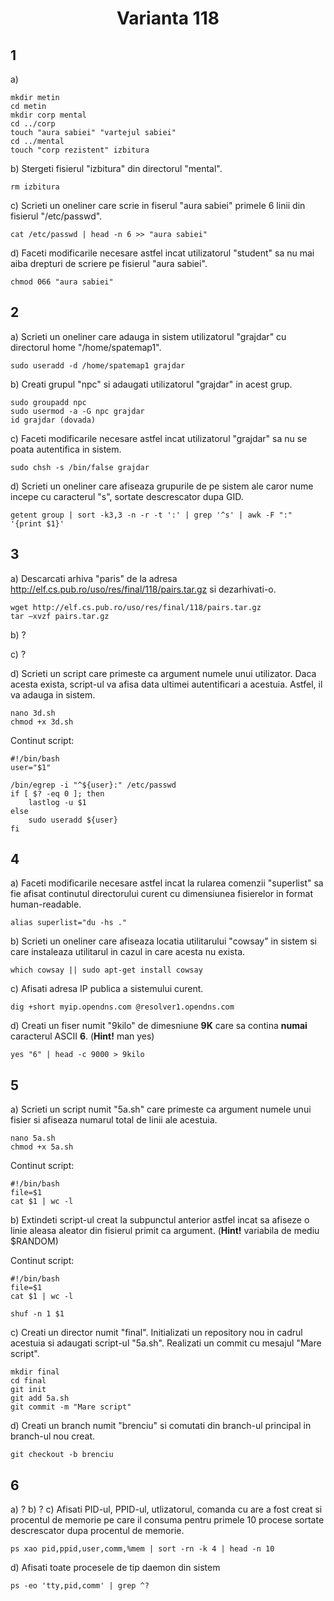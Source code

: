 <h1 align="center"> Varianta 118</h1>

## 1

a)

    mkdir metin
    cd metin
    mkdir corp mental
    cd ../corp
    touch "aura sabiei" "vartejul sabiei"
    cd ../mental
    touch "corp rezistent" izbitura

b) Stergeti fisierul "izbitura" din directorul "mental".

    rm izbitura

c) Scrieti un oneliner care scrie in fiserul "aura sabiei" primele 6 linii din fisierul "/etc/passwd".

    cat /etc/passwd | head -n 6 >> "aura sabiei"

d) Faceti modificarile necesare astfel incat utilizatorul "student" sa nu mai aiba drepturi de scriere pe fisierul "aura sabiei".

    chmod 066 "aura sabiei"

## 2

a) Scrieti un oneliner care adauga in sistem utilizatorul "grajdar" cu directorul home "/home/spatemap1".

    sudo useradd -d /home/spatemap1 grajdar

b) Creati grupul "npc" si adaugati utilizatorul "grajdar" in acest grup.

    sudo groupadd npc
    sudo usermod -a -G npc grajdar
    id grajdar (dovada)

c) Faceti modificarile necesare astfel incat utilizatorul "grajdar" sa nu se poata autentifica in sistem.

    sudo chsh -s /bin/false grajdar

d) Scrieti un oneliner care afiseaza grupurile de pe sistem ale caror nume incepe cu caracterul "s", sortate descrescator dupa GID.

    getent group | sort -k3,3 -n -r -t ':' | grep '^s' | awk -F ":" '{print $1}'

## 3

a) Descarcati arhiva "paris" de la adresa http://elf.cs.pub.ro/uso/res/final/118/pairs.tar.gz si dezarhivati-o.

    wget http://elf.cs.pub.ro/uso/res/final/118/pairs.tar.gz
    tar –xvzf pairs.tar.gz

b) ?

c) ?

d) Scrieti un script care primeste ca argument numele unui utilizator. Daca acesta exista, script-ul va afisa data ultimei autentificari a acestuia. Astfel, il va adauga in sistem.

    nano 3d.sh
    chmod +x 3d.sh

Continut script:

    #!/bin/bash
    user="$1"

    /bin/egrep -i "^${user}:" /etc/passwd
    if [ $? -eq 0 ]; then
        lastlog -u $1
    else
        sudo useradd ${user}
    fi

## 4

a) Faceti modificarile necesare astfel incat la rularea comenzii "superlist" sa fie afisat continutul directorului curent cu dimensiunea fisierelor in format human-readable.

    alias superlist="du -hs ."

b) Scrieti un oneliner care afiseaza locatia utilitarului "cowsay" in sistem si care instaleaza utilitarul in cazul in care acesta nu exista.

    which cowsay || sudo apt-get install cowsay

c) Afisati adresa IP publica a sistemului curent.

    dig +short myip.opendns.com @resolver1.opendns.com

d) Creati un fiser numit "9kilo" de dimesniune **9K** care sa contina **numai** caracterul ASCII **6**. (**Hint!** man yes)

    yes "6" | head -c 9000 > 9kilo

## 5

a) Scrieti un script numit "5a.sh" care primeste ca argument numele unui fisier si afiseaza numarul total de linii ale acestuia.

    nano 5a.sh
    chmod +x 5a.sh

Continut script:

    #!/bin/bash
    file=$1
    cat $1 | wc -l

b) Extindeti script-ul creat la subpunctul anterior astfel incat sa afiseze o linie aleasa aleator din fisierul primit ca argument. (**Hint!** variabila de mediu $RANDOM)

Continut script:

    #!/bin/bash
    file=$1
    cat $1 | wc -l

    shuf -n 1 $1

c) Creati un director numit "final". Initializati un repository nou in cadrul acestuia si adaugati script-ul "5a.sh". Realizati un commit cu mesajul "Mare script".

    mkdir final
    cd final
    git init
    git add 5a.sh
    git commit -m "Mare script"

d) Creati un branch numit "brenciu" si comutati din branch-ul principal in branch-ul nou creat.

    git checkout -b brenciu

## 6

a) ?
b) ?
c) Afisati PID-ul, PPID-ul, utlizatorul, comanda cu are a fost creat si procentul de memorie pe care il consuma pentru primele 10 procese sortate descrescator dupa procentul de memorie.

    ps xao pid,ppid,user,comm,%mem | sort -rn -k 4 | head -n 10

d) Afisati toate procesele de tip daemon din sistem

    ps -eo 'tty,pid,comm' | grep ^?

